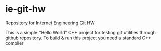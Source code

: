 # ie-git-hw
Repository for Internet Engineering Git HW

This is a simple "Hello World" C++ project for testing git utilities through github repository.
To build & run this project you need a standard C++ compiler 
